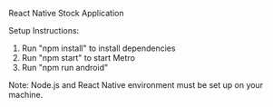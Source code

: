 React Native Stock Application

Setup Instructions:
   1. Run "npm install" to install dependencies
   2. Run "npm start" to start Metro
   3. Run "npm run android"
   
   Note: Node.js and React Native environment must be set up on your machine.
